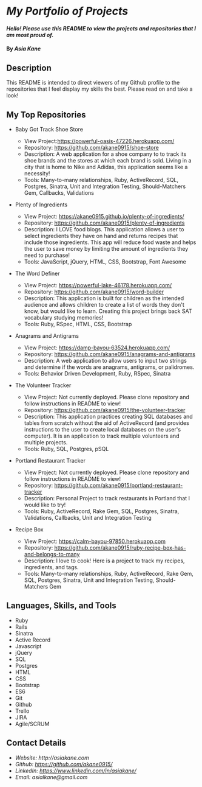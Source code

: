 # _My Portfolio of Projects_

#### _Hello! Please use this README to view the projects and repositories that I am most proud of._

#### By _**Asia Kane**_

## Description

This README is intended to direct viewers of my Github profile to the repositories that I feel display my skills the best.  Please read on and take a look!

## My Top Repositories

* Baby Got Track Shoe Store
  * View Project:https://powerful-oasis-47226.herokuapp.com/
  * Repository: https://github.com/akane0915/shoe-store
  * Description: A web application for a shoe company to to track its shoe brands and the stores at which each brand is sold.  Living in a city that is home to Nike and Adidas, this application seems like a necessity!
  * Tools: Many-to-many relationships, Ruby, ActiveRecord, SQL, Postgres, Sinatra, Unit and Integration Testing, Should-Matchers Gem, Callbacks, Validations

* Plenty of Ingredients
  * View Project: https://akane0915.github.io/plenty-of-ingredients/
  * Repository: https://github.com/akane0915/plenty-of-ingredients
  * Description: I LOVE food blogs.  This application allows a user to select ingredients they have on hand and returns recipes that include those ingredients. This app will reduce food waste and helps the user to save money by limiting the amount of ingredients they need to purchase!  
  * Tools: JavaScript, jQuery, HTML, CSS, Bootstrap, Font Awesome

* The Word Definer
  * View Project: https://powerful-lake-46178.herokuapp.com/
  * Repository: https://github.com/akane0915/word-builder
  * Description: This application is built for children as the intended audience and allows children to create a list of words they don't know, but would like to learn.  Creating this project brings back SAT vocabulary studying memories!
  * Tools: Ruby, RSpec, HTML, CSS, Bootstrap

* Anagrams and Antigrams
  * View Project: https://damp-bayou-63524.herokuapp.com/
  * Repository: https://github.com/akane0915/anagrams-and-antigrams
  * Description: A web application to allow users to input two strings and determine if the words are anagrams, antigrams, or palidromes.
  * Tools: Behavior Driven Development, Ruby, RSpec, Sinatra

* The Volunteer Tracker
  * View Project: Not currently deployed.  Please clone repository and follow instructions in README to view!
  * Repository: https://github.com/akane0915/the-volunteer-tracker
  * Description: This application practices creating SQL databases and tables from scratch without the aid of ActiveRecord (and provides instructions to the user to create local databases on the user's computer).  It is an application to track multiple volunteers and multiple projects.
  * Tools: Ruby, SQL, Postgres, pSQL

* Portland Restaurant Tracker
  * View Project: Not currently deployed.  Please clone repository and follow instructions in README to view!
  * Repository: https://github.com/akane0915/portland-restaurant-tracker
  * Description: Personal Project to track restaurants in Portland that I would like to try!
  * Tools: Ruby, ActiveRecord, Rake Gem, SQL,  Postgres, Sinatra, Validations, Callbacks, Unit and Integration Testing

* Recipe Box
  * View Project: https://calm-bayou-97850.herokuapp.com
  * Repository: https://github.com/akane0915/ruby-recipe-box-has-and-belongs-to-many
  * Description: I love to cook! Here is a project to track my recipes, ingredients, and tags.
  * Tools: Many-to-many relationships, Ruby, ActiveRecord, Rake Gem, SQL,  Postgres, Sinatra, Unit and Integration Testing, Should-Matchers Gem

## Languages, Skills, and Tools

* Ruby
* Rails
* Sinatra
* Active Record
* Javascript
* jQuery
* SQL
* Postgres
* HTML
* CSS
* Bootstrap
* ES6
* Git
* Github
* Trello
* JIRA
* Agile/SCRUM

## Contact Details

* _Website: http://asiakane.com_
* _Github: https://github.com/akane0915/_
* _LinkedIn: https://www.linkedin.com/in/asiakane/_
* _Email: asialkane@gmail.com_
